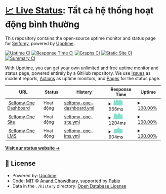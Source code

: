 # [📈 Live Status](https://selfomy.github.io/uptime): <!--live status--> **Tất cả hệ thống hoạt động bình thường**

This repository contains the open-source uptime monitor and status page for [Selfomy](https://selfomy.com), powered by [Upptime](https://github.com/upptime/upptime).

[![Uptime CI](https://github.com/selfomy/uptime/workflows/Uptime%20CI/badge.svg)](https://github.com/selfomy/uptime/actions?query=workflow%3A%22Uptime+CI%22)
[![Response Time CI](https://github.com/selfomy/uptime/workflows/Response%20Time%20CI/badge.svg)](https://github.com/selfomy/uptime/actions?query=workflow%3A%22Response+Time+CI%22)
[![Graphs CI](https://github.com/selfomy/uptime/workflows/Graphs%20CI/badge.svg)](https://github.com/selfomy/uptime/actions?query=workflow%3A%22Graphs+CI%22)
[![Static Site CI](https://github.com/selfomy/uptime/workflows/Static%20Site%20CI/badge.svg)](https://github.com/selfomy/uptime/actions?query=workflow%3A%22Static+Site+CI%22)
[![Summary CI](https://github.com/selfomy/uptime/workflows/Summary%20CI/badge.svg)](https://github.com/selfomy/uptime/actions?query=workflow%3A%22Summary+CI%22)

With [Upptime](https://upptime.js.org), you can get your own unlimited and free uptime monitor and status page, powered entirely by a GitHub repository. We use [Issues](https://github.com/selfomy/uptime/issues) as incident reports, [Actions](https://github.com/selfomy/uptime/actions) as uptime monitors, and [Pages](https://selfomy.github.io/uptime) for the status page.

<!--start: status pages-->
<!-- This summary is generated by Upptime (https://github.com/upptime/upptime) -->
<!-- Do not edit this manually, your changes will be overwritten -->
<!-- prettier-ignore -->
| URL | Status | History | Response Time | Uptime |
| --- | ------ | ------- | ------------- | ------ |
| <img alt="" src="https://icons.duckduckgo.com/ip3/one.selfomy.com.ico" height="13"> [Selfomy One Dashboard](https://one.selfomy.com) | Hoạt động | [selfomy-one-dashboard.yml](https://github.com/selfomy/uptime/commits/HEAD/history/selfomy-one-dashboard.yml) | <details><summary><img alt="Response time graph" src="./graphs/selfomy-one-dashboard/response-time-week.png" height="20"> 966ms</summary><br><a href="https://selfomy.github.io/uptime/history/selfomy-one-dashboard"><img alt="Response time 1354" src="https://img.shields.io/endpoint?url=https%3A%2F%2Fraw.githubusercontent.com%2Fselfomy%2Fuptime%2FHEAD%2Fapi%2Fselfomy-one-dashboard%2Fresponse-time.json"></a><br><a href="https://selfomy.github.io/uptime/history/selfomy-one-dashboard"><img alt="24-hour response time 1019" src="https://img.shields.io/endpoint?url=https%3A%2F%2Fraw.githubusercontent.com%2Fselfomy%2Fuptime%2FHEAD%2Fapi%2Fselfomy-one-dashboard%2Fresponse-time-day.json"></a><br><a href="https://selfomy.github.io/uptime/history/selfomy-one-dashboard"><img alt="7-day response time 966" src="https://img.shields.io/endpoint?url=https%3A%2F%2Fraw.githubusercontent.com%2Fselfomy%2Fuptime%2FHEAD%2Fapi%2Fselfomy-one-dashboard%2Fresponse-time-week.json"></a><br><a href="https://selfomy.github.io/uptime/history/selfomy-one-dashboard"><img alt="30-day response time 1085" src="https://img.shields.io/endpoint?url=https%3A%2F%2Fraw.githubusercontent.com%2Fselfomy%2Fuptime%2FHEAD%2Fapi%2Fselfomy-one-dashboard%2Fresponse-time-month.json"></a><br><a href="https://selfomy.github.io/uptime/history/selfomy-one-dashboard"><img alt="1-year response time 1354" src="https://img.shields.io/endpoint?url=https%3A%2F%2Fraw.githubusercontent.com%2Fselfomy%2Fuptime%2FHEAD%2Fapi%2Fselfomy-one-dashboard%2Fresponse-time-year.json"></a></details> | <details><summary><a href="https://selfomy.github.io/uptime/history/selfomy-one-dashboard">100.00%</a></summary><a href="https://selfomy.github.io/uptime/history/selfomy-one-dashboard"><img alt="All-time uptime 99.61%" src="https://img.shields.io/endpoint?url=https%3A%2F%2Fraw.githubusercontent.com%2Fselfomy%2Fuptime%2FHEAD%2Fapi%2Fselfomy-one-dashboard%2Fuptime.json"></a><br><a href="https://selfomy.github.io/uptime/history/selfomy-one-dashboard"><img alt="24-hour uptime 100.00%" src="https://img.shields.io/endpoint?url=https%3A%2F%2Fraw.githubusercontent.com%2Fselfomy%2Fuptime%2FHEAD%2Fapi%2Fselfomy-one-dashboard%2Fuptime-day.json"></a><br><a href="https://selfomy.github.io/uptime/history/selfomy-one-dashboard"><img alt="7-day uptime 100.00%" src="https://img.shields.io/endpoint?url=https%3A%2F%2Fraw.githubusercontent.com%2Fselfomy%2Fuptime%2FHEAD%2Fapi%2Fselfomy-one-dashboard%2Fuptime-week.json"></a><br><a href="https://selfomy.github.io/uptime/history/selfomy-one-dashboard"><img alt="30-day uptime 100.00%" src="https://img.shields.io/endpoint?url=https%3A%2F%2Fraw.githubusercontent.com%2Fselfomy%2Fuptime%2FHEAD%2Fapi%2Fselfomy-one-dashboard%2Fuptime-month.json"></a><br><a href="https://selfomy.github.io/uptime/history/selfomy-one-dashboard"><img alt="1-year uptime 99.61%" src="https://img.shields.io/endpoint?url=https%3A%2F%2Fraw.githubusercontent.com%2Fselfomy%2Fuptime%2FHEAD%2Fapi%2Fselfomy-one-dashboard%2Fuptime-year.json"></a></details>
| <img alt="" src="https://icons.duckduckgo.com/ip3/selfomyone.hoc.sh.ico" height="13"> [Selfomy One Site](https://selfomyone.hoc.sh) | Hoạt động | [selfomy-one-site.yml](https://github.com/selfomy/uptime/commits/HEAD/history/selfomy-one-site.yml) | <details><summary><img alt="Response time graph" src="./graphs/selfomy-one-site/response-time-week.png" height="20"> 1204ms</summary><br><a href="https://selfomy.github.io/uptime/history/selfomy-one-site"><img alt="Response time 1387" src="https://img.shields.io/endpoint?url=https%3A%2F%2Fraw.githubusercontent.com%2Fselfomy%2Fuptime%2FHEAD%2Fapi%2Fselfomy-one-site%2Fresponse-time.json"></a><br><a href="https://selfomy.github.io/uptime/history/selfomy-one-site"><img alt="24-hour response time 1088" src="https://img.shields.io/endpoint?url=https%3A%2F%2Fraw.githubusercontent.com%2Fselfomy%2Fuptime%2FHEAD%2Fapi%2Fselfomy-one-site%2Fresponse-time-day.json"></a><br><a href="https://selfomy.github.io/uptime/history/selfomy-one-site"><img alt="7-day response time 1204" src="https://img.shields.io/endpoint?url=https%3A%2F%2Fraw.githubusercontent.com%2Fselfomy%2Fuptime%2FHEAD%2Fapi%2Fselfomy-one-site%2Fresponse-time-week.json"></a><br><a href="https://selfomy.github.io/uptime/history/selfomy-one-site"><img alt="30-day response time 1268" src="https://img.shields.io/endpoint?url=https%3A%2F%2Fraw.githubusercontent.com%2Fselfomy%2Fuptime%2FHEAD%2Fapi%2Fselfomy-one-site%2Fresponse-time-month.json"></a><br><a href="https://selfomy.github.io/uptime/history/selfomy-one-site"><img alt="1-year response time 1387" src="https://img.shields.io/endpoint?url=https%3A%2F%2Fraw.githubusercontent.com%2Fselfomy%2Fuptime%2FHEAD%2Fapi%2Fselfomy-one-site%2Fresponse-time-year.json"></a></details> | <details><summary><a href="https://selfomy.github.io/uptime/history/selfomy-one-site">100.00%</a></summary><a href="https://selfomy.github.io/uptime/history/selfomy-one-site"><img alt="All-time uptime 99.61%" src="https://img.shields.io/endpoint?url=https%3A%2F%2Fraw.githubusercontent.com%2Fselfomy%2Fuptime%2FHEAD%2Fapi%2Fselfomy-one-site%2Fuptime.json"></a><br><a href="https://selfomy.github.io/uptime/history/selfomy-one-site"><img alt="24-hour uptime 100.00%" src="https://img.shields.io/endpoint?url=https%3A%2F%2Fraw.githubusercontent.com%2Fselfomy%2Fuptime%2FHEAD%2Fapi%2Fselfomy-one-site%2Fuptime-day.json"></a><br><a href="https://selfomy.github.io/uptime/history/selfomy-one-site"><img alt="7-day uptime 100.00%" src="https://img.shields.io/endpoint?url=https%3A%2F%2Fraw.githubusercontent.com%2Fselfomy%2Fuptime%2FHEAD%2Fapi%2Fselfomy-one-site%2Fuptime-week.json"></a><br><a href="https://selfomy.github.io/uptime/history/selfomy-one-site"><img alt="30-day uptime 100.00%" src="https://img.shields.io/endpoint?url=https%3A%2F%2Fraw.githubusercontent.com%2Fselfomy%2Fuptime%2FHEAD%2Fapi%2Fselfomy-one-site%2Fuptime-month.json"></a><br><a href="https://selfomy.github.io/uptime/history/selfomy-one-site"><img alt="1-year uptime 99.61%" src="https://img.shields.io/endpoint?url=https%3A%2F%2Fraw.githubusercontent.com%2Fselfomy%2Fuptime%2FHEAD%2Fapi%2Fselfomy-one-site%2Fuptime-year.json"></a></details>
| <img alt="" src="https://icons.duckduckgo.com/ip3/selfomyone.hoc.sh.ico" height="13"> [Selfomy One LMS](https://selfomyone.hoc.sh/learn) | Hoạt động | [selfomy-one-lms.yml](https://github.com/selfomy/uptime/commits/HEAD/history/selfomy-one-lms.yml) | <details><summary><img alt="Response time graph" src="./graphs/selfomy-one-lms/response-time-week.png" height="20"> 904ms</summary><br><a href="https://selfomy.github.io/uptime/history/selfomy-one-lms"><img alt="Response time 817" src="https://img.shields.io/endpoint?url=https%3A%2F%2Fraw.githubusercontent.com%2Fselfomy%2Fuptime%2FHEAD%2Fapi%2Fselfomy-one-lms%2Fresponse-time.json"></a><br><a href="https://selfomy.github.io/uptime/history/selfomy-one-lms"><img alt="24-hour response time 1565" src="https://img.shields.io/endpoint?url=https%3A%2F%2Fraw.githubusercontent.com%2Fselfomy%2Fuptime%2FHEAD%2Fapi%2Fselfomy-one-lms%2Fresponse-time-day.json"></a><br><a href="https://selfomy.github.io/uptime/history/selfomy-one-lms"><img alt="7-day response time 904" src="https://img.shields.io/endpoint?url=https%3A%2F%2Fraw.githubusercontent.com%2Fselfomy%2Fuptime%2FHEAD%2Fapi%2Fselfomy-one-lms%2Fresponse-time-week.json"></a><br><a href="https://selfomy.github.io/uptime/history/selfomy-one-lms"><img alt="30-day response time 796" src="https://img.shields.io/endpoint?url=https%3A%2F%2Fraw.githubusercontent.com%2Fselfomy%2Fuptime%2FHEAD%2Fapi%2Fselfomy-one-lms%2Fresponse-time-month.json"></a><br><a href="https://selfomy.github.io/uptime/history/selfomy-one-lms"><img alt="1-year response time 817" src="https://img.shields.io/endpoint?url=https%3A%2F%2Fraw.githubusercontent.com%2Fselfomy%2Fuptime%2FHEAD%2Fapi%2Fselfomy-one-lms%2Fresponse-time-year.json"></a></details> | <details><summary><a href="https://selfomy.github.io/uptime/history/selfomy-one-lms">100.00%</a></summary><a href="https://selfomy.github.io/uptime/history/selfomy-one-lms"><img alt="All-time uptime 99.60%" src="https://img.shields.io/endpoint?url=https%3A%2F%2Fraw.githubusercontent.com%2Fselfomy%2Fuptime%2FHEAD%2Fapi%2Fselfomy-one-lms%2Fuptime.json"></a><br><a href="https://selfomy.github.io/uptime/history/selfomy-one-lms"><img alt="24-hour uptime 100.00%" src="https://img.shields.io/endpoint?url=https%3A%2F%2Fraw.githubusercontent.com%2Fselfomy%2Fuptime%2FHEAD%2Fapi%2Fselfomy-one-lms%2Fuptime-day.json"></a><br><a href="https://selfomy.github.io/uptime/history/selfomy-one-lms"><img alt="7-day uptime 100.00%" src="https://img.shields.io/endpoint?url=https%3A%2F%2Fraw.githubusercontent.com%2Fselfomy%2Fuptime%2FHEAD%2Fapi%2Fselfomy-one-lms%2Fuptime-week.json"></a><br><a href="https://selfomy.github.io/uptime/history/selfomy-one-lms"><img alt="30-day uptime 100.00%" src="https://img.shields.io/endpoint?url=https%3A%2F%2Fraw.githubusercontent.com%2Fselfomy%2Fuptime%2FHEAD%2Fapi%2Fselfomy-one-lms%2Fuptime-month.json"></a><br><a href="https://selfomy.github.io/uptime/history/selfomy-one-lms"><img alt="1-year uptime 99.60%" src="https://img.shields.io/endpoint?url=https%3A%2F%2Fraw.githubusercontent.com%2Fselfomy%2Fuptime%2FHEAD%2Fapi%2Fselfomy-one-lms%2Fuptime-year.json"></a></details>

<!--end: status pages-->

[**Visit our status website →**](https://selfomy.github.io/uptime)

## 📄 License

- Powered by: [Upptime](https://github.com/upptime/upptime)
- Code: [MIT](./LICENSE) © [Anand Chowdhary](https://anandchowdhary.com), supported by [Pabio](https://pabio.com)
- Data in the `./history` directory: [Open Database License](https://opendatacommons.org/licenses/odbl/1-0/)
